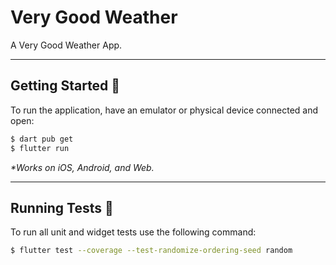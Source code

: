 # Very Good Weather

A Very Good Weather App.

---

## Getting Started 🚀

To run the application, have an emulator or physical device connected and open:

```sh
$ dart pub get
$ flutter run
```

_\*Works on iOS, Android, and Web._

---

## Running Tests 🧪

To run all unit and widget tests use the following command:

```sh
$ flutter test --coverage --test-randomize-ordering-seed random
```